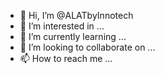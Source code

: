 - 👋 Hi, I’m @ALATbyInnotech
- 👀 I’m interested in ...
- 🌱 I’m currently learning ...
- 💞️ I’m looking to collaborate on ...
- 📫 How to reach me ...

<!---
ALATbyInnotech/ALATbyInnotech is a ✨ special ✨ repository because its `README.md` (this file) appears on your GitHub profile.
You can click the Preview link to take a look at your changes.
--->
